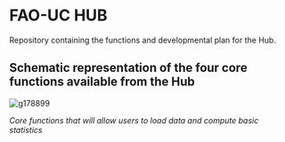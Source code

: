 # FAO-UC HUB

Repository containing the functions and developmental plan for the Hub.

## Schematic representation of the four core functions available from the Hub


![g178899](https://user-images.githubusercontent.com/83447905/151969230-68e8ad9d-cc32-43d3-b4b3-750d147c9e72.png)

*Core functions that will allow users to load data and compute basic statistics*
